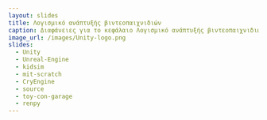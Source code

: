 ```yaml
---
layout: slides
title: Λογισμικό ανάπτυξής βιντεοπαιχνιδιών
caption: Διαφάνειες για το κεφάλαιο Λογισμικό ανάπτυξής βιντεοπαιχνιδιών
image_url: /images/Unity-logo.png
slides:
  - Unity
  - Unreal-Engine
  - kidsim
  - mit-scratch
  - CryEngine
  - source
  - toy-con-garage
  - renpy
---
```

